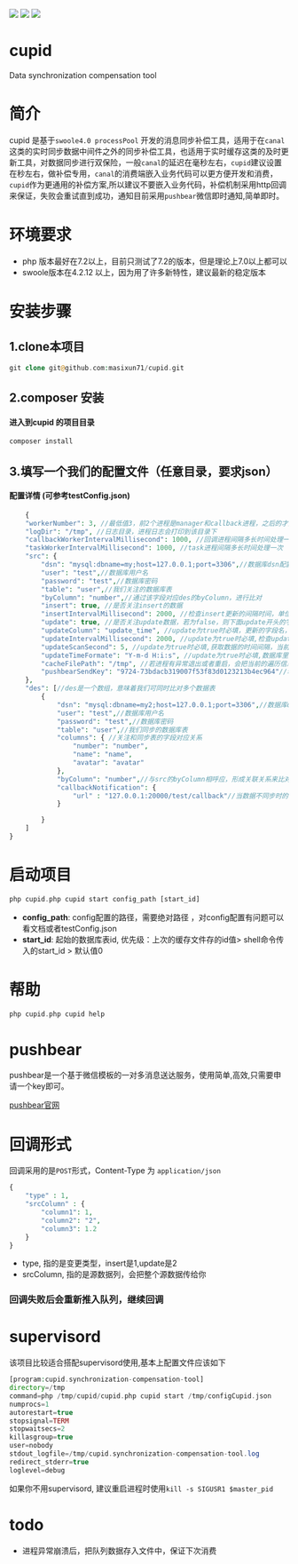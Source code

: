 ![](https://img.shields.io/badge/version-v0.0.0.1-red.svg)
![](https://img.shields.io/badge/php-%3E=7.2-orange.svg)
![](https://img.shields.io/badge/swoole-%3E=4.2.12-blue.svg)
# cupid
Data synchronization compensation tool


# 简介
cupid 是基于`swoole4.0 processPool` 开发的消息同步补偿工具，适用于在`canal`这类的实时同步数据中间件之外的同步补偿工具，也适用于实时缓存这类的及时更新工具，对数据同步进行双保险，一般`canal`的延迟在毫秒左右，`cupid`建议设置在秒左右，做补偿专用，`canal`的消费端嵌入业务代码可以更方便开发和消费，`cupid`作为更通用的补偿方案,所以建议不要嵌入业务代码，补偿机制采用http回调来保证，失败会重试直到成功，通知目前采用`pushbear`微信即时通知,简单即时。


# 环境要求


- php 版本最好在7.2以上，目前只测试了7.2的版本，但是理论上7.0以上都可以
- swoole版本在4.2.12 以上，因为用了许多新特性，建议最新的稳定版本



# 安装步骤

## 1.clone本项目
```php
git clone git@github.com:masixun71/cupid.git
```


## 2.composer 安装

#### 进入到cupid 的项目目录
```php
composer install
```



## 3.填写一个我们的配置文件（任意目录，要求json）
#### 配置详情 (可参考testConfig.json)
```php
    {
    "workerNumber": 3, //最低值3，前2个进程是manager和callback进程，之后的才是处理进程
	"logDir": "/tmp", //日志目录，进程日志会打印到该目录下
	"callbackWorkerIntervalMillisecond": 1000, //回调进程间隔多长时间处理一次
    "taskWorkerIntervalMillisecond": 1000, //task进程间隔多长时间处理一次
    "src": {
        "dsn": "mysql:dbname=my;host=127.0.0.1;port=3306",//数据库dsn配置
        "user": "test",//数据库用户名
        "password": "test",//数据库密码
        "table": "user",//我们关注的数据库表
        "byColumn": "number",//通过该字段对应des的byColumn，进行比对
        "insert": true, //是否关注insert的数据
        "insertIntervalMillisecond": 2000, //检查insert更新的间隔时间，单位毫秒
        "update": true, //是否关注update数据，若为false，则下面update开头的字段可以不用
        "updateColumn": "update_time", //update为true时必填，更新的字段名，需要添加索引，不然会扫描全表
        "updateIntervalMillisecond": 2000, //update为true时必填,检查update更新的间隔时间，单位毫秒
        "updateScanSecond": 5, //update为true时必填,获取数据的时间间隔，当前时间减去updateScanSecond设的时间为开始时间，当前时间为结束时间
        "updateTimeFormate": "Y-m-d H:i:s", //update为true时必填,数据库里数据更新字段的时间格式
        "cacheFilePath": "/tmp", //若进程有异常退出或者重启，会把当前的遍历信息记录到缓存文件中，重启时直接读取缓存文件
        "pushbearSendKey": "9724-73bdacb319007f53f83d0123213b4ec964"//若需要pushbear推送微信消息，在这填写
    },
    "des": [//des是一个数组，意味着我们可同时比对多个数据表
        {
            "dsn": "mysql:dbname=my2;host=127.0.0.1;port=3306",//数据库dsn配置
            "user": "test",//数据库用户名
            "password": "test",//数据库密码
            "table": "user",//我们同步的数据库表
            "columns": { //关注和同步表的字段对应关系
                "number": "number",
                "name": "name",
                "avatar": "avatar"
            },
            "byColumn": "number",//与src的byColumn相呼应，形成关联关系来比对
            "callbackNotification": {
                "url" : "127.0.0.1:20000/test/callback"//当数据不同步时的回调地址
            }

        }
    ]
}
```

# 启动项目
```php
php cupid.php cupid start config_path [start_id]
```

- **config_path**: config配置的路径，需要绝对路径 ，对config配置有问题可以看文档或者testConfig.json
- **start_id**: 起始的数据库表id, 优先级：上次的缓存文件存的id值> shell命令传入的start_id > 默认值0

# 帮助

```php
php cupid.php cupid help
```

# pushbear

pushbear是一个基于微信模板的一对多消息送达服务，使用简单,高效,只需要申请一个key即可。

[pushbear官网](http://pushbear.ftqq.com/admin/#/)



# 回调形式

回调采用的是`POST`形式，Content-Type 为 `application/json`

```php
{
	"type" : 1, 
    "srcColumn" : {
    	"column1": 1,
    	"column2": "2",
    	"column3": 1.2
    }
}
```

- type, 指的是变更类型，insert是1,update是2
- srcColumn, 指的是源数据列，会把整个源数据传给你

### 回调失败后会重新推入队列，继续回调



# supervisord

该项目比较适合搭配supervisord使用,基本上配置文件应该如下

```php
[program:cupid.synchronization-compensation-tool]
directory=/tmp
command=php /tmp/cupid/cupid.php cupid start /tmp/configCupid.json
numprocs=1
autorestart=true
stopsignal=TERM
stopwaitsecs=2
killasgroup=true
user=nobody
stdout_logfile=/tmp/cupid.synchronization-compensation-tool.log
redirect_stderr=true
loglevel=debug

```

如果你不用supervisord, 建议重启进程时使用`kill -s SIGUSR1 $master_pid`



# todo

- 进程异常崩溃后，把队列数据存入文件中，保证下次消费